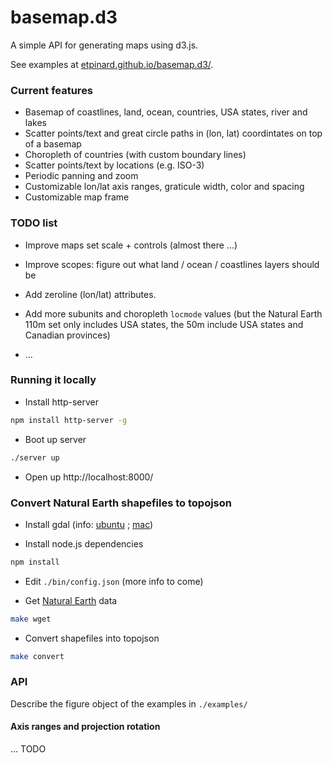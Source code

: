 # basemap.d3

A simple API for generating maps using d3.js.

See examples at [etpinard.github.io/basemap.d3/](http://etpinard.github.io/basemap.d3/).


### Current features

- Basemap of coastlines, land, ocean, countries, USA states, river and lakes
- Scatter points/text and great circle paths in (lon, lat) coordintates on top of a basemap
- Choropleth of countries (with custom boundary lines)
- Scatter points/text by locations (e.g. ISO-3)
- Periodic panning and zoom
- Customizable lon/lat axis ranges, graticule width, color and spacing
- Customizable map frame

### TODO list

- Improve maps set scale + controls (almost there ...)
- Improve scopes: figure out what land / ocean / coastlines layers should be

- Add zeroline (lon/lat) attributes.
- Add more subunits and choropleth `locmode` values (but the Natural Earth 110m
  set only includes USA states, the 50m include USA states and Canadian
  provinces)

- ...

### Running it locally

- Install http-server
```bash
npm install http-server -g
```

- Boot up server
```bash
./server up

```

- Open up http://localhost:8000/

### Convert Natural Earth shapefiles to topojson

- Install gdal (info:
  [ubuntu](http://www.sarasafavi.com/installing-gdalogr-on-ubuntu.html) ;
  [mac](https://trac.osgeo.org/gdal/wiki/BuildingOnMac))

- Install node.js dependencies
```bash
npm install
```

- Edit `./bin/config.json` (more info to come)

- Get [Natural Earth](http://www.naturalearthdata.com/downloads/) data
```bash
make wget
```

- Convert shapefiles into topojson
```bash
make convert
```

### API

Describe the figure object of the examples in `./examples/`

#### Axis ranges and projection rotation

... TODO


